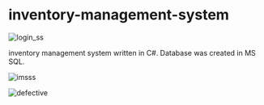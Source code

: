 # inventory-management-system

![login_ss](https://github.com/Aybaaan/inventory-management-system/assets/39522016/c2aef078-c214-43dc-a0da-0a9e6aa0e60e)

inventory management system written in C#. Database was created in MS SQL.

![imsss](https://github.com/Aybaaan/inventory-management-system/assets/39522016/11731db1-ebe1-466a-8bee-fa5e547d6d99)

![defective](https://github.com/Aybaaan/inventory-management-system/assets/39522016/1ad06c4e-eb0b-4d6e-aedf-7ba518c1e301)
